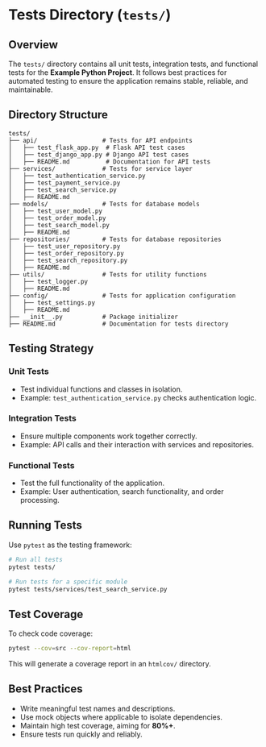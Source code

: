 # Tests Directory (`tests/`)

## Overview
The `tests/` directory contains all unit tests, integration tests, and functional tests for the **Example Python Project**. It follows best practices for automated testing to ensure the application remains stable, reliable, and maintainable.

## Directory Structure
```
tests/
├── api/                  # Tests for API endpoints
│   ├── test_flask_app.py  # Flask API test cases
│   ├── test_django_app.py # Django API test cases
│   ├── README.md          # Documentation for API tests
├── services/             # Tests for service layer
│   ├── test_authentication_service.py
│   ├── test_payment_service.py
│   ├── test_search_service.py
│   ├── README.md
├── models/               # Tests for database models
│   ├── test_user_model.py
│   ├── test_order_model.py
│   ├── test_search_model.py
│   ├── README.md
├── repositories/         # Tests for database repositories
│   ├── test_user_repository.py
│   ├── test_order_repository.py
│   ├── test_search_repository.py
│   ├── README.md
├── utils/                # Tests for utility functions
│   ├── test_logger.py
│   ├── README.md
├── config/               # Tests for application configuration
│   ├── test_settings.py
│   ├── README.md
├── __init__.py           # Package initializer
├── README.md             # Documentation for tests directory
```

## Testing Strategy
### Unit Tests
- Test individual functions and classes in isolation.
- Example: `test_authentication_service.py` checks authentication logic.

### Integration Tests
- Ensure multiple components work together correctly.
- Example: API calls and their interaction with services and repositories.

### Functional Tests
- Test the full functionality of the application.
- Example: User authentication, search functionality, and order processing.

## Running Tests
Use `pytest` as the testing framework:
```bash
# Run all tests
pytest tests/

# Run tests for a specific module
pytest tests/services/test_search_service.py
```

## Test Coverage
To check code coverage:
```bash
pytest --cov=src --cov-report=html
```
This will generate a coverage report in an `htmlcov/` directory.

## Best Practices
- Write meaningful test names and descriptions.
- Use mock objects where applicable to isolate dependencies.
- Maintain high test coverage, aiming for **80%+**.
- Ensure tests run quickly and reliably.
